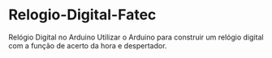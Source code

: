 # Relogio-Digital-Fatec
Relógio Digital no Arduino
Utilizar o Arduino para construir um relógio digital com a função de acerto da hora e despertador.
